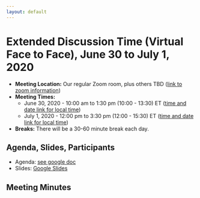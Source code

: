 ```yaml
---
layout: default
---
```


# Extended Discussion Time (Virtual Face to Face), June 30 to July 1, 2020

* **Meeting Location:** Our regular Zoom room, plus others TBD ([link to zoom information](https://lists.w3.org/Archives/Member/member-did-wg/2020Mar/0004.html))
* **Meeting Times:** 
  * June 30, 2020 - 10:00 am to 1:30 pm (10:00 - 13:30) ET ([time and date link for local time](https://www.timeanddate.com/worldclock/fixedtime.html?msg=Virtual+F2f+1&iso=20200630T10&p1=43&ah=3&am=30))
  * July 1, 2020 - 12:00 pm to 3:30 pm (12:00 - 15:30) ET ([time and date link for local time](https://www.timeanddate.com/worldclock/fixedtime.html?msg=Virtual+F2f+2&iso=20200701T12&p1=43&ah=3&am=30))
* **Breaks:** There will be a 30-60 minute break each day. 

## Agenda, Slides, Participants

* Agenda: [see google doc](TBD)
* Slides: [Google Slides](TBD)

## Meeting Minutes
